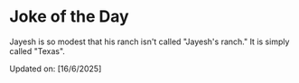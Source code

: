 # Joke of the Day

<!-- #joke -->
Jayesh is so modest that his ranch isn't called "Jayesh's ranch." It is simply called "Texas".

Updated on: [16/6/2025]
<!-- #jokeEnd -->